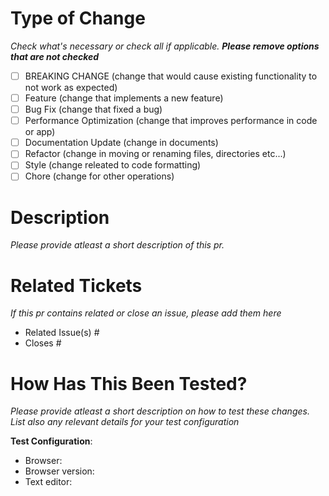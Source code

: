 # Type of Change 
_Check what's necessary or check all if applicable. **Please remove options that are not checked**_

- [ ] BREAKING CHANGE (change that would cause existing functionality to not work as expected)
- [ ] Feature (change that implements a new feature)
- [ ] Bug Fix (change that fixed a bug)
- [ ] Performance Optimization (change that improves performance in code or app)
- [ ] Documentation Update (change in documents)
- [ ] Refactor (change in moving or renaming files, directories etc...)
- [ ] Style (change releated to code formatting)
- [ ] Chore (change for other operations)

###

# Description

_Please provide atleast a short description of this pr._

###

# Related Tickets
_If this pr contains related or close an issue, please add them here_

- Related Issue(s) #
- Closes #

###

# How Has This Been Tested?

_Please provide atleast a short description on how to test these changes. List also any relevant details for your test configuration_

**Test Configuration**:
* Browser:
* Browser version:
* Text editor: